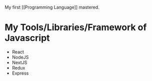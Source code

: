 My first [[Programming Language]] mastered.

# My Tools/Libraries/Framework of Javascript
- React
- NodeJS
- NextJS
- Redux
- Express